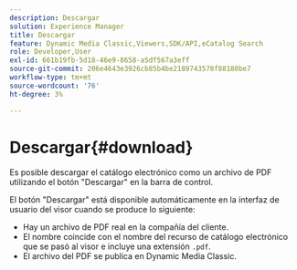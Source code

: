 ```yaml
---
description: Descargar
solution: Experience Manager
title: Descargar
feature: Dynamic Media Classic,Viewers,SDK/API,eCatalog Search
role: Developer,User
exl-id: 661b19fb-5d18-46e9-8658-a5df567a3eff
source-git-commit: 206e4643e3926cb85b4be2189743578f88180be7
workflow-type: tm+mt
source-wordcount: '76'
ht-degree: 3%

---
```


# Descargar{#download}

Es posible descargar el catálogo electrónico como un archivo de PDF utilizando el botón &quot;Descargar&quot; en la barra de control.

El botón &quot;Descargar&quot; está disponible automáticamente en la interfaz de usuario del visor cuando se produce lo siguiente:

* Hay un archivo de PDF real en la compañía del cliente.
* El nombre coincide con el nombre del recurso de catálogo electrónico que se pasó al visor e incluye una extensión `.pdf`.
* El archivo del PDF se publica en Dynamic Media Classic.
